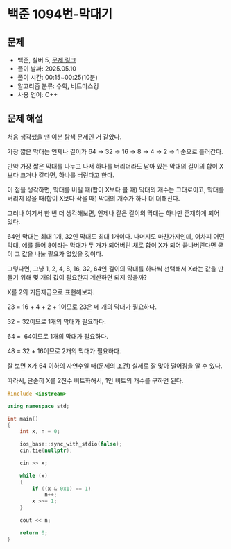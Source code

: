 # 백준 1094번-막대기

## 문제

- 백준, 실버 5, [문제 링크](https://www.acmicpc.net/problem/1094 "https://www.acmicpc.net/problem/1094")
- 풀이 날짜: 2025.05.10
- 풀이 시간: 00:15~00:25(10분)
- 알고리즘 분류: 수학, 비트마스킹
- 사용 언어: C++

## 문제 해설

처음 생각했을 땐 이분 탐색 문제인 거 같았다.

가장 짧은 막대는 언제나 길이가 64 → 32 → 16 → 8 → 4 → 2 → 1 순으로 흘러간다.

만약 가장 짧은 막대를 나누고 나서 하나를 버리더라도 남아 있는 막대의 길이의 합이 X보다 크거나 같다면, 하나를 버린다고 한다.

이 점을 생각하면, 막대를 버릴 때(합이 X보다 클 때) 막대의 개수는 그대로이고, 막대를 버리지 않을 때(합이 X보다 작을 때) 막대의 개수가 하나 더 더해진다.

그러나 여기서 한 번 더 생각해보면, 언제나 같은 길이의 막대는 하나만 존재하게 되어 있다.

64인 막대는 최대 1개, 32인 막대도 최대 1개이다. 나머지도 마찬가지인데, 어차피 어떤 막대, 예를 들어 8이라는 막대가 두 개가 되어버린 채로 합이 X가 되어 끝나버린다면 굳이 그 값을 나눌 필요가 없었을 것이다.

그렇다면, 그냥 1, 2, 4, 8, 16, 32, 64인 길이의 막대를 하나씩 선택해서 X라는 값을 만들기 위해 몇 개의 값이 필요한지 계산하면 되지 않을까?

X를 2의 거듭제곱으로 표현해보자.

23 = 16 + 4 + 2 + 1이므로 23은 네 개의 막대가 필요하다.

32 = 32이므로 1개의 막대가 필요하다.

64 =  64이므로 1개의 막대가 필요하다.

48 = 32 + 16이므로 2개의 막대가 필요하다.

잘 보면 X가 64 이하의 자연수일 때(문제의 조건) 실제로 잘 맞아 떨어짐을 알 수 있다.

따라서, 단순히 X를 2진수 비트화해서, 1인 비트의 개수를 구하면 된다.

```cpp
#include <iostream>

using namespace std;

int main()
{
    int x, n = 0;

    ios_base::sync_with_stdio(false);
    cin.tie(nullptr);

    cin >> x;

    while (x)
    {
        if ((x & 0x1) == 1)
            n++;
        x >>= 1;
    }

    cout << n;

    return 0;
}
```

